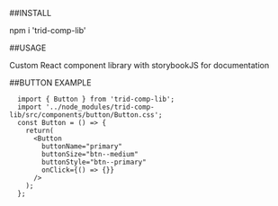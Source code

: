 ##INSTALL

npm i 'trid-comp-lib'

##USAGE

Custom React component library with storybookJS for documentation

##BUTTON EXAMPLE

      import { Button } from 'trid-comp-lib';
      import '../node_modules/trid-comp-lib/src/components/button/Button.css';
      const Button = () => {
        return(
          <Button
            buttonName="primary"
            buttonSize="btn--medium"
            buttonStyle="btn--primary"
            onClick={() => {}}
          />
        );
      };
